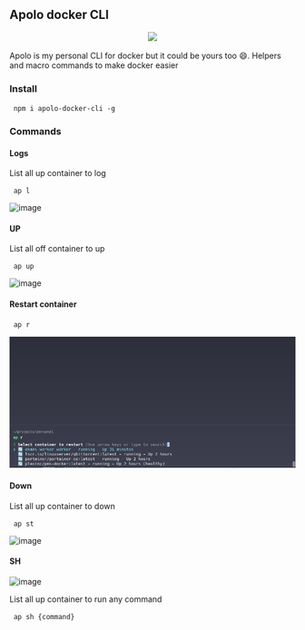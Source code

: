 
## Apolo docker CLI


<div align="center">
  <img src="https://github.com/luminuszz/Apolo-docker-cli/assets/48535259/6de2a7b4-fa42-4fe4-a630-0a8783f15262"/>
</div>

<p>
  
Apolo is my personal CLI for docker but it could be yours too :smile:. 
Helpers and macro commands to make docker easier
</p>


### Install

```shell
 npm i apolo-docker-cli -g
```


### Commands


#### Logs

List all up container to log

```shell
 ap l 
```

![image](https://github.com/luminuszz/Apolo-docker-cli/assets/48535259/b5446f1d-3c18-4314-9410-adc45e4b8c4d)



#### UP

List all off container to up
```shell
 ap up 
```
![image](https://github.com/luminuszz/Apolo-docker-cli/assets/48535259/5b2760ee-45d2-49d7-9d6c-eafd409f80b4)


#### Restart container

```shell
 ap r
```
![image](./images/restart.png)



#### Down

List all up container to down
```shell
 ap st 
```
![image](https://github.com/luminuszz/Apolo-docker-cli/assets/48535259/93709fa7-6388-409d-8fca-576125548baa)


#### SH

![image](https://github.com/luminuszz/Apolo-docker-cli/assets/48535259/54cec83f-f72f-41a2-885c-b8a3b9659aae)


List all up container to run any command
```shell
 ap sh {command} 
```






